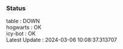 ### Status


table : DOWN  
hogwarts : OK  
icy-bot : OK  
Latest Update : 2024-03-06 10:08:37.313707
